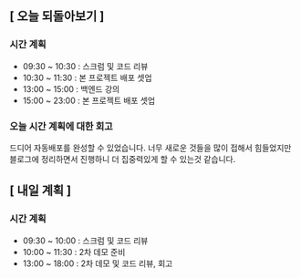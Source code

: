 ## [ 오늘 되돌아보기 ]

### 시간 계획

- 09:30 ~ 10:30 : 스크럼 및 코드 리뷰
- 10:30 ~ 11:30 : 본 프로젝트 배포 셋업
- 13:00 ~ 15:00 : 백엔드 강의
- 15:00 ~ 23:00 : 본 프로젝트 배포 셋업

### 오늘 시간 계획에 대한 회고

드디어 자동배포를 완성할 수 있었습니다. 너무 새로운 것들을 많이 접해서 힘들었지만 블로그에 정리하면서 진행하니
더 집중력있게 할 수 있는것 같습니다.

## [ 내일 계획 ]

### 시간 계획

- 09:30 ~ 10:00 : 스크럼 및 코드 리뷰
- 10:00 ~ 11:30 : 2차 데모 준비
- 13:00 ~ 18:00 : 2차 데모 및 코드 리뷰, 회고

